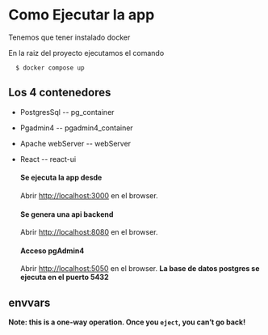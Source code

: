 # Como Ejecutar la app

Tenemos que tener instalado docker

En la raiz del proyecto ejecutamos el comando 
```
  $ docker compose up 
```

## Los 4 contenedores 
- PostgresSql -- pg_container 
- Pgadmin4    -- pgadmin4_container
- Apache webServer --  webServer
- React      -- react-ui
 
   
  #### Se ejecuta la app desde 
  Abrir [http://localhost:3000](http://localhost:3000) en el browser.
  
  #### Se genera una api backend
  Abrir [http://localhost:8080](http://localhost:8080) en el browser.
  
  #### Acceso pgAdmin4
  Abrir [http://localhost:5050](http://localhost:5050) en el browser.
  **La base de datos postgres se ejecuta en el puerto 5432**

## envvars
 
**Note: this is a one-way operation. Once you `eject`, you can’t go back!**

